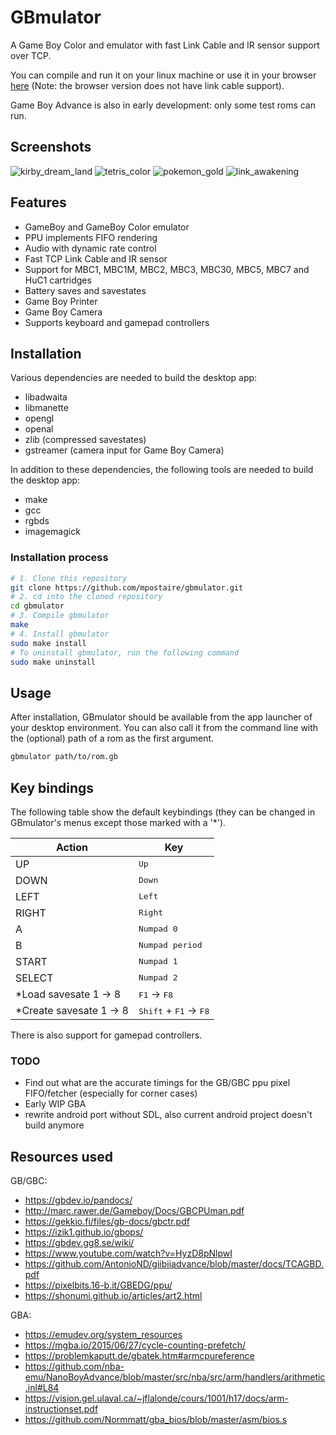 # GBmulator
A Game Boy Color and emulator with fast Link Cable and IR sensor support over TCP.

You can compile and run it on your linux machine or use it in your browser [here](https://mpostaire.github.io/gbmulator) (Note: the browser version does not have link cable support).

Game Boy Advance is also in early development: only some test roms can run.

## Screenshots

![kirby_dream_land](images/kirby_dream_land.png)
![tetris_color](images/tetris_color.png)
![pokemon_gold](images/pokemon_gold.png)
![link_awakening](images/link_awakening.png)

## Features

- GameBoy and GameBoy Color emulator
- PPU implements FIFO rendering
- Audio with dynamic rate control
- Fast TCP Link Cable and IR sensor
- Support for MBC1, MBC1M, MBC2, MBC3, MBC30, MBC5, MBC7 and HuC1 cartridges
- Battery saves and savestates
- Game Boy Printer
- Game Boy Camera
- Supports keyboard and gamepad controllers

## Installation

Various dependencies are needed to build the desktop app:

- libadwaita
- libmanette
- opengl
- openal
- zlib (compressed savestates)
- gstreamer (camera input for Game Boy Camera)

In addition to these dependencies, the following tools are needed to build the desktop app:

- make
- gcc
- rgbds
- imagemagick

### Installation process

```sh
# 1. Clone this repository
git clone https://github.com/mpostaire/gbmulator.git
# 2. cd into the cloned repository
cd gbmulator
# 3. Compile gbmulator
make
# 4. Install gbmulator
sudo make install
# To uninstall gbmulator, run the following command
sudo make uninstall
```

## Usage
After installation, GBmulator should be available from the app launcher of your desktop environment.
You can also call it from the command line with the (optional) path of a rom as the first argument.
```sh
gbmulator path/to/rom.gb
```

## Key bindings

The following table show the default keybindings (they can be changed in GBmulator's menus except those marked with a '*').

| Action                 | Key                                              |
| ---------------------- | ------------------------------------------------ |
| UP                     | <kbd>Up</kbd>                                    |
| DOWN                   | <kbd>Down</kbd>                                  |
| LEFT                   | <kbd>Left</kbd>                                  |
| RIGHT                  | <kbd>Right</kbd>                                 |
| A                      | <kbd>Numpad 0</kbd>                              |
| B                      | <kbd>Numpad period</kbd>                         |
| START                  | <kbd>Numpad 1</kbd>                              |
| SELECT                 | <kbd>Numpad 2</kbd>                              |
| *Load savesate 1 → 8   | <kbd>F1</kbd> → <kbd>F8</kbd>                    |
| *Create savesate 1 → 8 | <kbd>Shift</kbd> + <kbd>F1</kbd> → <kbd>F8</kbd> |

There is also support for gamepad controllers.

### TODO

- Find out what are the accurate timings for the GB/GBC ppu pixel FIFO/fetcher (especially for corner cases)
- Early WIP GBA
- rewrite android port without SDL, also current android project doesn't build anymore

## Resources used

GB/GBC:

- https://gbdev.io/pandocs/
- http://marc.rawer.de/Gameboy/Docs/GBCPUman.pdf
- https://gekkio.fi/files/gb-docs/gbctr.pdf
- https://izik1.github.io/gbops/
- https://gbdev.gg8.se/wiki/
- https://www.youtube.com/watch?v=HyzD8pNlpwI
- https://github.com/AntonioND/giibiiadvance/blob/master/docs/TCAGBD.pdf
- https://pixelbits.16-b.it/GBEDG/ppu/
- https://shonumi.github.io/articles/art2.html

GBA:

- https://emudev.org/system_resources
- https://mgba.io/2015/06/27/cycle-counting-prefetch/
- https://problemkaputt.de/gbatek.htm#armcpureference
- https://github.com/nba-emu/NanoBoyAdvance/blob/master/src/nba/src/arm/handlers/arithmetic.inl#L84
- https://vision.gel.ulaval.ca/~jflalonde/cours/1001/h17/docs/arm-instructionset.pdf
- https://github.com/Normmatt/gba_bios/blob/master/asm/bios.s
